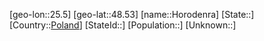 ﻿---
location: [48.53,25.5]
type: City
tags:
- geo/City


SpocWebEntityId: 31031
isDeleted: false
confidential: public

---
[geo-lon::25.5]
[geo-lat::48.53]
[name::Horodenra]
[State::]
[Country::[Poland](geo/Continent/Europe/Poland.md)]
[StateId::]
[Population::]
[Unknown::]

